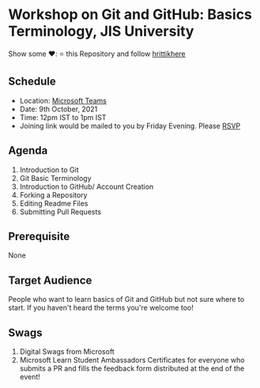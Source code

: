 # Workshop on Git and GitHub: Basics Terminology, JIS University

Show some ❤️: ⭐ this Repository and follow [hrittikhere](https://github.com/hrittikhere)

## Schedule
* Location: [Microsoft Teams](https://teams.microsoft.com/l/meetup-join/19%3ameeting_NTgwYzljYWQtMGRlMy00MWIxLTg5MDgtYTQ3ZTNhNGYyM2Fm%40thread.v2/0?context=%7b%22Tid%22%3a%2284c31ca0-ac3b-4eae-ad11-519d80233e6f%22%2c%22Oid%22%3a%222b1e815e-e40c-4c7b-b5d8-31b72606f2cb%22%7d)
* Date: 9th October, 2021
* Time: 12pm IST to 1pm IST
* Joining link would be mailed to you by Friday Evening. Please [RSVP](https://forms.office.com/Pages/ResponsePage.aspx?id=oBzDhDusrk6tEVGdgCM-b16BHisM5HtMtdgxtyYG8stUNThIUk5VV0szM1dCWEhRQ1paMjA3U0VDOC4u)


## Agenda
1. Introduction to Git
1. Git Basic Terminology
1. Introduction to GitHub/ Account Creation
1. Forking a Repository
1. Editing Readme Files
1. Submitting Pull Requests

## Prerequisite
None

## Target Audience 
People who want to learn basics of Git and GitHub but not sure where to start. If you haven't heard the terms you're welcome too!

## Swags
1. Digital Swags from Microsoft
1. Microsoft Learn Student Ambassadors Certificates for everyone who submits a PR and fills the feedback form distributed at the end of the event!
